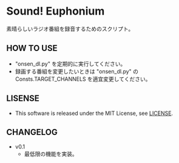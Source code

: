 # Sound! Euphonium

素晴らしいラジオ番組を録音するためのスクリプト。


## HOW TO USE
* "onsen_dl.py" を定期的に実行してください。
* 録画する番組を変更したいときは "onsen_dl.py" の
  Consts.TARGET_CHANNELS を適宜変更してください。

## LISENSE
* This software is released under the MIT License, see [LICENSE](https://github.com/aCetylAcid/Sound-Euphonium/blob/master/LICENSE).

## CHANGELOG
* v0.1
  - 最低限の機能を実装。
